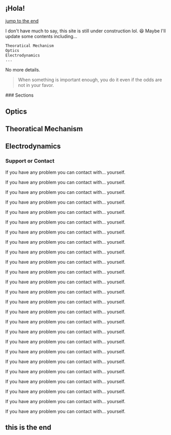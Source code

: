 ## ¡Hola!
<p>
<a href="#C1">jump to the end</a>
</p>
<p>
I don't have much to say, this site is still under construction lol. 😆 
Maybe I'll update some contents including...

```markdown
Theoratical Mechanism
Optics
Electrodynamics 
...
```

No more details.
</p>
<p>
<blockquote>
When something is important enough, you do it even if the odds are not in your favor.
</blockquote>
</p>
### Sections
<p>
<h2><a id="Optics">Optics</a></h2>
</p>
<p>
<h2><a id="TM">Theoratical Mechanism</a></h2>
</p>
<p>
<h2><a id="ED">Electrodynamics</a></h2>
</p>


### Support or Contact
<p>
If you have any problem you can contact with... yourself.
</p>
<p>
If you have any problem you can contact with... yourself.
</p>
<p>
If you have any problem you can contact with... yourself.
</p>
<p>
If you have any problem you can contact with... yourself.
</p>
<p>
If you have any problem you can contact with... yourself.
</p>
<p>
If you have any problem you can contact with... yourself.
</p>
<p>
If you have any problem you can contact with... yourself.
</p>
<p>
If you have any problem you can contact with... yourself.
</p>
<p>
If you have any problem you can contact with... yourself.
</p>
<p>
If you have any problem you can contact with... yourself.
</p>
<p>
If you have any problem you can contact with... yourself.
</p>
<p>
If you have any problem you can contact with... yourself.
</p>
<p>
If you have any problem you can contact with... yourself.
</p>
<p>
If you have any problem you can contact with... yourself.
</p>
<p>
If you have any problem you can contact with... yourself.
</p>
<p>
If you have any problem you can contact with... yourself.
</p>
<p>
If you have any problem you can contact with... yourself.
</p>
<p>
If you have any problem you can contact with... yourself.
</p>
<p>
If you have any problem you can contact with... yourself.
</p>
<p>
If you have any problem you can contact with... yourself.
</p>
<p>
If you have any problem you can contact with... yourself.
</p>
<p>
If you have any problem you can contact with... yourself.
</p>
<p>
If you have any problem you can contact with... yourself.
</p>
<p>
If you have any problem you can contact with... yourself.
</p>
<p>
If you have any problem you can contact with... yourself.
</p>
<p>
<h2><a id="C1">this is the end</a></h2>
</p>
